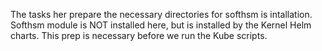 The tasks her prepare the necessary directories for softhsm is intallation.  Softhsm module is NOT installed here, but is installed by the Kernel Helm charts.  This prep is necessary before we run the Kube scripts.
